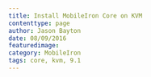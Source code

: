 ```yaml
---
title: Install MobileIron Core on KVM 
contenttype: page
author: Jason Bayton
date: 08/09/2016
featuredimage:
category: MobileIron
tags: core, kvm, 9.1
---
```



